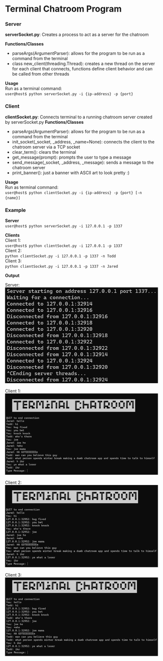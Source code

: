 # Terminal Chatroom Program
### Server
**serverSocket.py**: Creates a process to act as a server for the chatroom

**Functions/Classes**
- parseArgs(ArgumentParser): allows for the program to be run as a command from the terminal
- class new_client(threading.Thread): creates a new thread on the server for each client that connects, functions define client behavior and can be called from other threads

**Usage** \
Run as a terminal command: \
`user@host$ python serverSocket.py -i {ip-address} -p {port}`

### Client
**clientSocket.py**: Connects terminal to a running chatroom server created by serverSocket.py
**Functions/Classes**
- parseArgs(ArgumentParser): allows for the program to be run as a command from the terminal
- init_socket(\_socket, \_address, \_name=None): connects the client to the chatroom server via a TCP socket
- clear_term(): clears the terminal
- get_message(prompt): prompts the user to type a message
- send_message(\_socket, \_address, \_message): sends a message to the chatroom server
- print_banner(): just a banner with ASCII art to look pretty :)

**Usage** \
Run as terminal command: \
`user@host$ python clientSocket.py -i {ip-address} -p {port} [-n {name}]`

### Example
**Server** \
`user@host$ python serverSocket.py -i 127.0.0.1 -p 1337`

**Clients** \
Client 1: \
`user@host$ python clientSocket.py -i 127.0.0.1 -p 1337` \
Client 2: \
`python clientSocket.py -i 127.0.0.1 -p 1337 -n Todd` \
Client 3: \
`python clientSocket.py -i 127.0.0.1 -p 1337 -n Jared`

**Output**

Server: \
![Server Output](./.images/(Output)%20server_socket.PNG)

Client 1: \
![Client 1 Output](.images/Client%201.PNG)

Client 2: \
![Todd Output](.images/Todd.PNG)

Client 3: \
![Jared Output](.images/Jared.PNG)
